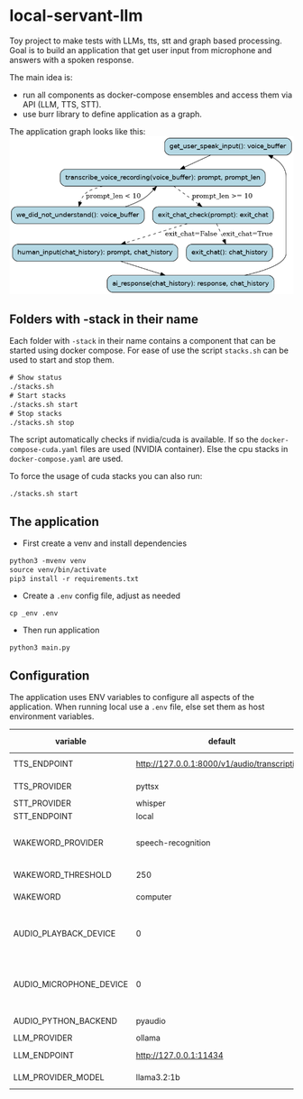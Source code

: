 # local-servant-llm
Toy project to make tests with LLMs, tts, stt and graph based processing. Goal is to build an application that get user input from microphone and answers with a spoken response.

The main idea is:
* run all components as docker-compose ensembles and access them via API (LLM, TTS, STT).
* use burr library to define application as a graph.

The application graph looks like this:
![Graph](./graph.png)


## Folders with -stack in their name
Each folder with `-stack` in their name contains a component that can be started using docker compose. For ease of 
use the script `stacks.sh` can be used to start and stop them.

```
# Show status
./stacks.sh
# Start stacks
./stacks.sh start
# Stop stacks
./stacks.sh stop
```
The script automatically checks if nvidia/cuda is available. If so the `docker-compose-cuda.yaml` files are used (NVIDIA container). Else the cpu stacks in `docker-compose.yaml` are used. 

To force the usage of cuda stacks you can also run:
```
./stacks.sh start
```

## The application

* First create a venv and install dependencies
```
python3 -mvenv venv
source venv/bin/activate
pip3 install -r requirements.txt
```
* Create a `.env` config file, adjust as needed
```
cp _env .env
```

* Then run application
```
python3 main.py
```
## Configuration

The application uses ENV variables to configure all aspects of the application.
When running local use a `.env` file, else set them as host environment variables.

| variable                | default                                       | possible values                          |
|-------------------------|-----------------------------------------------|------------------------------------------|
| TTS_ENDPOINT            | http://127.0.0.1:8000/v1/audio/transcriptions | any http endpoint                        |
| TTS_PROVIDER            | pyttsx                                        | pyttsx, transformers                     |
| STT_PROVIDER            | whisper                                       | whisper                                  |
| STT_ENDPOINT            | local                                         | local                                    |
| WAKEWORD_PROVIDER       | speech-recognition                            | speech-recognition, open-wakeword        |
| WAKEWORD_THRESHOLD      | 250                                           | any positive integer                     |
| WAKEWORD                | computer                                      | any word or short phrase                 |
| AUDIO_PLAYBACK_DEVICE   | 0                                             | the device number, negative means "auto" |
| AUDIO_MICROPHONE_DEVICE | 0                                             | the device number, negative means "auto" |
| AUDIO_PYTHON_BACKEND    | pyaudio                                       | pyaudio, pyalsaaudio                     | 
| LLM_PROVIDER            | ollama                                        | ollama                                   |
| LLM_ENDPOINT            | http://127.0.0.1:11434                        | any http endpoint                        |
| LLM_PROVIDER_MODEL      | llama3.2:1b                                   | llama3.2:1b, llama3.2:3b                 |

